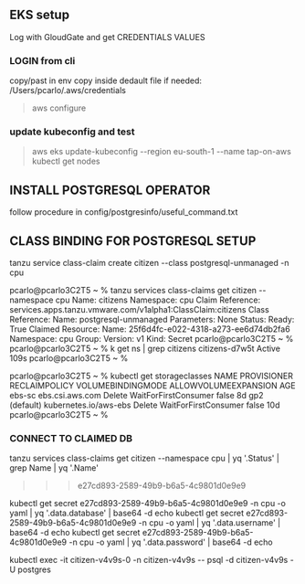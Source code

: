 ## EKS setup

Log with GloudGate and get CREDENTIALS VALUES

### LOGIN from cli
copy/past in env
copy inside dedault file if needed: /Users/pcarlo/.aws/credentials
> aws configure

### update kubeconfig and test
> aws eks update-kubeconfig --region eu-south-1 --name tap-on-aws
> kubectl get nodes

## INSTALL POSTGRESQL OPERATOR
follow procedure in config/postgresinfo/useful_command.txt

## CLASS BINDING FOR POSTGRESQL SETUP
tanzu service class-claim create citizen --class postgresql-unmanaged -n cpu

pcarlo@pcarlo3C2T5 ~ % tanzu services class-claims get citizen --namespace cpu
Name: citizens
Namespace: cpu
Claim Reference: services.apps.tanzu.vmware.com/v1alpha1:ClassClaim:citizens
Class Reference:
  Name: postgresql-unmanaged
Parameters: None
Status:
  Ready: True
  Claimed Resource:
    Name: 25f6d4fc-e022-4318-a273-ee6d74db2fa6
    Namespace: cpu
    Group:
    Version: v1
    Kind: Secret
pcarlo@pcarlo3C2T5 ~ %
pcarlo@pcarlo3C2T5 ~ % k get ns | grep citizens
citizens-d7w5t                    Active   109s
pcarlo@pcarlo3C2T5 ~ %

pcarlo@pcarlo3C2T5 ~ % kubectl get storageclasses
NAME            PROVISIONER             RECLAIMPOLICY   VOLUMEBINDINGMODE      ALLOWVOLUMEEXPANSION   AGE
ebs-sc          ebs.csi.aws.com         Delete          WaitForFirstConsumer   false                  8d
gp2 (default)   kubernetes.io/aws-ebs   Delete          WaitForFirstConsumer   false                  10d
pcarlo@pcarlo3C2T5 ~ %

### CONNECT TO CLAIMED DB
tanzu services class-claims get citizen --namespace cpu | yq '.Status' | grep Name | yq '.Name'
>>>e27cd893-2589-49b9-b6a5-4c9801d0e9e9

kubectl get secret e27cd893-2589-49b9-b6a5-4c9801d0e9e9 -n cpu -o yaml | yq '.data.database' | base64 -d
echo
kubectl get secret e27cd893-2589-49b9-b6a5-4c9801d0e9e9 -n cpu -o yaml | yq '.data.username' | base64 -d
echo
kubectl get secret e27cd893-2589-49b9-b6a5-4c9801d0e9e9 -n cpu -o yaml | yq '.data.password' | base64 -d
echo

kubectl exec -it citizen-v4v9s-0 -n citizen-v4v9s -- psql -d citizen-v4v9s -U postgres



